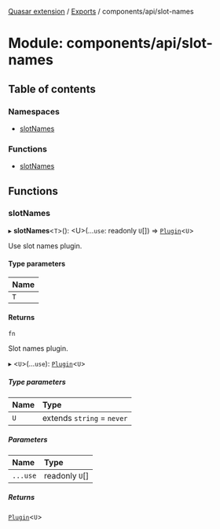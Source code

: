 [Quasar extension](../index.md) / [Exports](../modules.md) / components/api/slot-names

# Module: components/api/slot-names

## Table of contents

### Namespaces

- [slotNames](components_api_slot_names.slotNames.md)

### Functions

- [slotNames](components_api_slot_names.md#slotnames)

## Functions

### slotNames

▸ **slotNames**<`T`\>(): <U\>(...`use`: readonly `U`[]) => [`Plugin`](components_api_slot_names.slotNames.md#plugin)<`U`\>

Use slot names plugin.

#### Type parameters

| Name |
| :------ |
| `T` |

#### Returns

`fn`

Slot names plugin.

▸ <`U`\>(...`use`): [`Plugin`](components_api_slot_names.slotNames.md#plugin)<`U`\>

##### Type parameters

| Name | Type |
| :------ | :------ |
| `U` | extends `string` = `never` |

##### Parameters

| Name | Type |
| :------ | :------ |
| `...use` | readonly `U`[] |

##### Returns

[`Plugin`](components_api_slot_names.slotNames.md#plugin)<`U`\>
